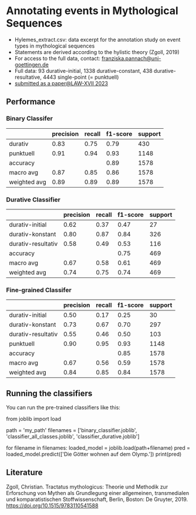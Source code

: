 # Annotating events in Mythological Sequences
* Hylemes_extract.csv: data excerpt for the annotation study on event types in mythological sequences 
* Statements are derived according to the hylistic theory (Zgoll, 2019)
* For access to the full data, contact: franziska.pannach@uni-goettingen.de
* Full data: 93 durative-initial, 1338 durative-constant, 438 durative-resultative, 4443 single-point (= punktuell)
* [submitted as a paper@LAW-XVII 2023](https://sigann.github.io/LAW-XVII-2023/cfp.html) 



## Performance
### Binary Classifer
|              | precision | recall | f1-score | support |
|--------------|-----------|--------|----------|---------|
| durativ      | 0.83      | 0.75   | 0.79     | 430     |
| punktuell    | 0.91      | 0.94   | 0.93     | 1148    |
| accuracy     |           |        | 0.89     | 1578    |
| macro avg    | 0.87      | 0.85   | 0.86     | 1578    |
| weighted avg | 0.89      | 0.89   | 0.89     | 1578    |


### Durative Classifier
|                   | precision | recall | f1-score | support |
|-------------------|-----------|--------|----------|---------|
| durativ-initial   | 0.62      | 0.37   | 0.47     | 27      |
| durativ-konstant  | 0.80      | 0.87   | 0.84     | 326     |
| durativ-resultativ| 0.58      | 0.49   | 0.53     | 116     |
| accuracy          |           |        | 0.75     | 469     |
| macro avg         | 0.67      | 0.58   | 0.61     | 469     |
| weighted avg      | 0.74      | 0.75   | 0.74     | 469     |



### Fine-grained Classifer
|                   | precision | recall | f1-score | support |
|-------------------|-----------|--------|----------|---------|
| durativ-initial   | 0.50      | 0.17   | 0.25     | 30      |
| durativ-konstant  | 0.73      | 0.67   | 0.70     | 297     |
| durativ-resultativ| 0.55      | 0.46   | 0.50     | 103     |
| punktuell         | 0.90      | 0.95   | 0.93     | 1148    |
| accuracy          |           |        | 0.85     | 1578    |
| macro avg         | 0.67      | 0.56   | 0.59     | 1578    |
| weighted avg      | 0.84      | 0.85   | 0.84     | 1578    |




## Running the classifiers 
You can run the pre-trained classifiers like this: 

from joblib import load

path = 'my_path'
filenames = ['binary_classifier.joblib', 'classifier_all_classes.joblib', 'classifier_durative.joblib']

for filename in filenames:
    loaded_model = joblib.load(path+filename)
    pred = loaded_model.predict(['Die Götter wohnen auf dem Olymp.']) 
    print(pred)

## Literature
Zgoll, Christian. Tractatus mythologicus: Theorie und Methodik zur Erforschung von Mythen als Grundlegung einer allgemeinen, transmedialen und komparatistischen Stoffwissenschaft, Berlin, Boston: De Gruyter, 2019. https://doi.org/10.1515/9783110541588